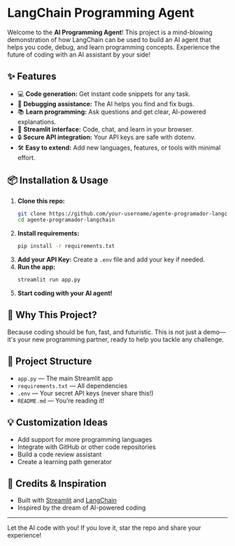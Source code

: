 # LangChain Programming Agent

Welcome to the **AI Programming Agent**! This project is a mind-blowing demonstration of how LangChain can be used to build an AI agent that helps you code, debug, and learn programming concepts. Experience the future of coding with an AI assistant by your side!

## ✨ Features
- 💻 **Code generation:** Get instant code snippets for any task.
- 🧠 **Debugging assistance:** The AI helps you find and fix bugs.
- 📚 **Learn programming:** Ask questions and get clear, AI-powered explanations.
- 🚀 **Streamlit interface:** Code, chat, and learn in your browser.
- 🔒 **Secure API integration:** Your API keys are safe with dotenv.
- 🛠️ **Easy to extend:** Add new languages, features, or tools with minimal effort.

## 📦 Installation & Usage
1. **Clone this repo:**
   ```bash
   git clone https://github.com/your-username/agente-programador-langchain.git
   cd agente-programador-langchain
   ```
2. **Install requirements:**
   ```bash
   pip install -r requirements.txt
   ```
3. **Add your API Key:**
   Create a `.env` file and add your key if needed.
4. **Run the app:**
   ```bash
   streamlit run app.py
   ```
5. **Start coding with your AI agent!**

## 🤩 Why This Project?
Because coding should be fun, fast, and futuristic. This is not just a demo—it's your new programming partner, ready to help you tackle any challenge.

## 🧩 Project Structure
- `app.py` — The main Streamlit app
- `requirements.txt` — All dependencies
- `.env` — Your secret API keys (never share this!)
- `README.md` — You’re reading it!

## 💡 Customization Ideas
- Add support for more programming languages
- Integrate with GitHub or other code repositories
- Build a code review assistant
- Create a learning path generator

## 🌟 Credits & Inspiration
- Built with [Streamlit](https://streamlit.io/) and [LangChain](https://python.langchain.com/)
- Inspired by the dream of AI-powered coding

---

Let the AI code with you! If you love it, star the repo and share your experience!
